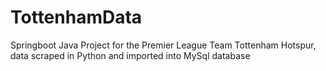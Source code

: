 # TottenhamData
Springboot Java Project for the Premier League Team Tottenham Hotspur, data scraped in Python and imported into MySql database
